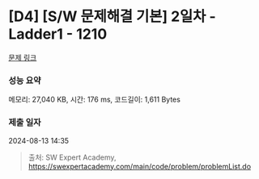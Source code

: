# [D4] [S/W 문제해결 기본] 2일차 - Ladder1 - 1210 

[문제 링크](https://swexpertacademy.com/main/code/problem/problemDetail.do?contestProbId=AV14ABYKADACFAYh) 

### 성능 요약

메모리: 27,040 KB, 시간: 176 ms, 코드길이: 1,611 Bytes

### 제출 일자

2024-08-13 14:35



> 출처: SW Expert Academy, https://swexpertacademy.com/main/code/problem/problemList.do